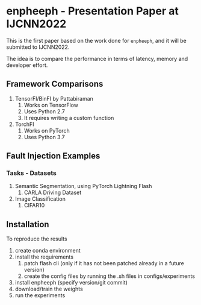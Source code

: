 # enpheeph - Presentation Paper at IJCNN2022

This is the first paper based on the work done for ```enpheeph```, and it will be submitted to IJCNN2022.

The idea is to compare the performance in terms of latency, memory and developer effort.

## Framework Comparisons

1. TensorFI/BinFI by Pattabiraman
    1. Works on TensorFlow
    2. Uses Python 2.7
    3. It requires writing a custom function
2. TorchFI
    1. Works on PyTorch
    2. Uses Python 3.7

## Fault Injection Examples

### Tasks - Datasets

1. Semantic Segmentation, using PyTorch Lightning Flash
    1. CARLA Driving Dataset
2. Image Classification
    1. CIFAR10

## Installation

To reproduce the results

1. create conda environment
2. install the requirements
    1. patch flash cli (only if it has not been patched already in a future version)
    2. create the config files by running the .sh files in configs/experiments
3. install enpheeph (specify version/git commit)
4. download/train the weights
5. run the experiments
